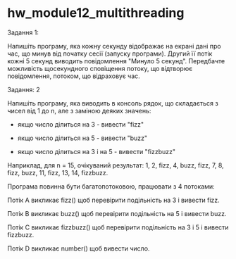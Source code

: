 # hw_module12_multithreading
Задання 1: 

Напишіть програму, яка кожну секунду відображає на екрані дані про час, що минув від початку сесії (запуску програми).
Другий її потік кожні 5 секунд виводить повідомлення "Минуло 5 секунд". Передбачте можливість щосекундного сповіщення потоку, що відтворює повідомлення, потоком, що відраховує час.


Задання: 2

Напишіть програму, яка виводить в консоль рядок, що складається з чисел від 1 до n, але з заміною деяких значень:

- якщо число ділиться на 3 - вивести "fizz"

- якщо число ділиться на 5 - вивести "buzz"

- якщо число ділиться на 3 і на 5 - вивести "fizzbuzz"

Наприклад, для n = 15, очікуваний результат:
1, 2, fizz, 4, buzz, fizz, 7, 8, fizz, buzz, 11, fizz, 13, 14, fizzbuzz.

Програма повинна бути багатопотоковою, працювати з 4 потоками:

Потік A викликає fizz() щоб перевірити подільність на 3 і вивести fizz.

Потік B викликає buzz() щоб перевірити подільність на 5 і вивести buzz. 

Потік C викликає fizzbuzz() щоб перевірити подільність на 3 і 5 і вивести fizzbuzz. 
 
Потік D викликає number() щоб вивести число.
